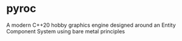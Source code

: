 # pyroc
A modern C++20 hobby graphics engine designed around an Entity Component System using bare metal principles